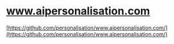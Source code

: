 # www.aipersonalisation.com

[https://github.com/personalisation/www.aipersonalisation.com/](https://github.com/personalisation/www.aipersonalisation.com/)
